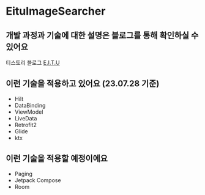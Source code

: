 # EituImageSearcher
## 개발 과정과 기술에 대한 설명은 블로그를 통해 확인하실 수 있어요
  티스토리 블로그 [E.I.T.U](https://eitu97.tistory.com)
## 이런 기술을 적용하고 있어요 (23.07.28 기준)
* Hilt
* DataBinding
* ViewModel
* LiveData
* Retrofit2
* Glide
* ktx
## 이런 기술을 적용할 예정이에요 
* Paging
* Jetpack Compose
* Room
